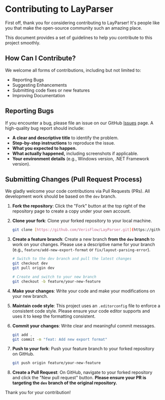# Contributing to LayParser

First off, thank you for considering contributing to LayParser! It's people like you that make the open-source community such an amazing place.

This document provides a set of guidelines to help you contribute to this project smoothly.

## How Can I Contribute?

We welcome all forms of contributions, including but not limited to:

* Reporting Bugs
* Suggesting Enhancements
* Submitting code fixes or new features
* Improving Documentation

## Reporting Bugs

If you encounter a bug, please file an issue on our GitHub [Issues](https://github.com/VerisFlow/LayParser/issues) page. A high-quality bug report should include:

* **A clear and descriptive title** to identify the problem.
* **Step-by-step instructions** to reproduce the issue.
* **What you expected to happen.**
* **What actually happened,** including screenshots if applicable.
* **Your environment details** (e.g., Windows version, .NET Framework version).

## Submitting Changes (Pull Request Process)

We gladly welcome your code contributions via Pull Requests (PRs). All development work should be based on the `dev` branch.

1.  **Fork the repository**: Click the "Fork" button at the top right of the repository page to create a copy under your own account.

2.  **Clone your fork**: Clone your forked repository to your local machine.

    ```bash
    git clone [https://github.com/VerisFlow/LayParser.git](https://github.com/VerisFlow/LayParser.git)
    ```

3.  **Create a feature branch**: Create a new branch **from the `dev` branch** to work on your changes. Please use a descriptive name for your branch (e.g., `feature/add-new-export-format` or `fix/layout-parsing-error`).

    ```bash
    # Switch to the dev branch and pull the latest changes
    git checkout dev
    git pull origin dev

    # Create and switch to your new branch
    git checkout -b feature/your-new-feature
    ```

4.  **Make your changes**: Write your code and make your modifications on your new branch.

5.  **Maintain code style**: This project uses an `.editorconfig` file to enforce a consistent code style. Please ensure your code editor supports and uses it to keep the formatting consistent.

6.  **Commit your changes**: Write clear and meaningful commit messages.

    ```bash
    git add .
    git commit -m "feat: Add new export format"
    ```

7.  **Push to your fork**: Push your feature branch to your forked repository on GitHub.

    ```bash
    git push origin feature/your-new-feature
    ```

8.  **Create a Pull Request**: On GitHub, navigate to your forked repository and click the "New pull request" button. **Please ensure your PR is targeting the `dev` branch of the original repository.**

Thank you for your contribution!